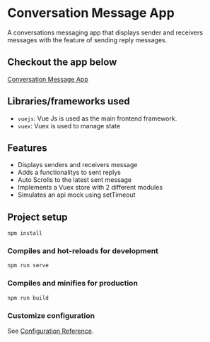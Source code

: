 # Conversation Message App
A conversations messaging app that displays sender and receivers messages with the feature of sending reply messages.

## Checkout the app below
[Conversation Message App](https://conversations-message-app.netlify.app/)


## Libraries/frameworks used

- `vuejs`: Vue Js is used as the main frontend framework.
- `vuex`: Vuex is used to manage state


## Features

- Displays senders and receivers message
- Adds a functionalitys to sent replys
- Auto Scrolls to the latest sent message
- Implements a Vuex store with 2 different modules
- Simulates an api mock using setTimeout

## Project setup
```
npm install
```

### Compiles and hot-reloads for development
```
npm run serve
```

### Compiles and minifies for production
```
npm run build
```

### Customize configuration
See [Configuration Reference](https://cli.vuejs.org/config/).
